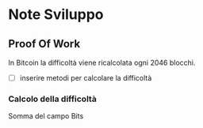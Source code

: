 # Note Sviluppo

## Proof Of Work

In Bitcoin la difficoltà viene ricalcolata ogni 2046 blocchi.

- [ ] inserire metodi per calcolare la difficoltà


### Calcolo della difficoltà

Somma del campo Bits
